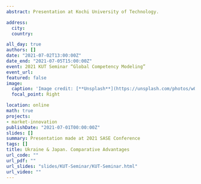 ```yaml
---
abstract: Presentation at Kochi University of Technology.

address:
  city:
  country:

all_day: true
authors: []
date: "2021-07-02T13:00:00Z"
date_end: "2021-07-05T15:00:00Z"
event: 2021 KUT Seminar “Global Competency Modeling”
event_url:
featured: false
image:
  caption: 'Image credit: [**Unsplash**](https://unsplash.com/photos/wO42Rmamef8)'
  focal_point: Right

location: online
math: true
projects:
- market-innovation
publishDate: "2021-07-01T00:00:00Z"
slides: []
summary: Presentation made at 2021 SASE Conference
tags: []
title: Ukraine & Japan. Comparative Advantages
url_code: ""
url_pdf: ""
url_slides: "slides/KUT-Seminar/KUT-Seminar.html"
url_video: ""
---
```


